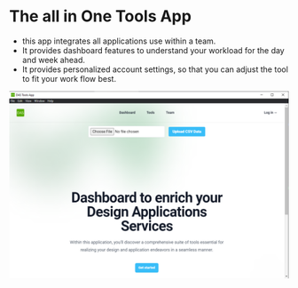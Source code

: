 # The all in One Tools App

- this app integrates all applications use within a team. 
- It provides dashboard features to understand your workload for the day and week ahead.
- It provides personalized account settings, so that you can adjust the tool to fit your work flow best. 

![Alt text](image.png)